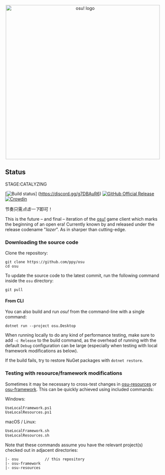 <p align="center">
  <img width="500" alt="osu! logo" src="assets/lazer.png">
</p>

## Status

STAGE:CATALYZING

[![Build status](https://images2.imgbox.com/0b/df/66PTpxUz_o.png)]
(https://discord.gg/g7DBAuR6)
[![GitHub Official Release](https://img.shields.io/github/release/ppy/osu.svg)](https://github.com/ppy/osu/releases/latest)
[![Crowdin](https://d322cqt584bo4o.cloudfront.net/osu-web/localized.svg)](https://crowdin.com/project/osu-web)

节奏只需*点击一下*即可！

This is the future – and final – iteration of the [osu!](https://osu.ppy.sh) game client which marks the beginning of an open era! Currently known by and released under the release codename "*lazer*". As in sharper than cutting-edge.​

### Downloading the source code

Clone the repository:

```shell
git clone https://github.com/ppy/osu
cd osu
```

To update the source code to the latest commit, run the following command inside the `osu` directory:

```shell
git pull
```

#### From CLI

You can also build and run *osu!* from the command-line with a single command:

```shell
dotnet run --project osu.Desktop
```

When running locally to do any kind of performance testing, make sure to add `-c Release` to the build command, as the overhead of running with the default `Debug` configuration can be large (especially when testing with local framework modifications as below).

If the build fails, try to restore NuGet packages with `dotnet restore`.

### Testing with resource/framework modifications

Sometimes it may be necessary to cross-test changes in [osu-resources](https://github.com/ppy/osu-resources) or [osu-framework](https://github.com/ppy/osu-framework). This can be quickly achieved using included commands:

Windows:

```ps
UseLocalFramework.ps1
UseLocalResources.ps1
```

macOS / Linux:

```ps
UseLocalFramework.sh
UseLocalResources.sh
```

Note that these commands assume you have the relevant project(s) checked out in adjacent directories:

```
|- osu            // this repository
|- osu-framework
|- osu-resources

